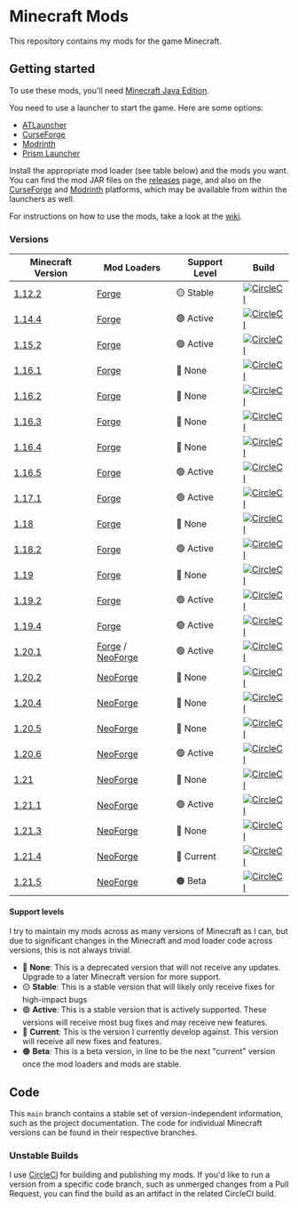 Minecraft Mods
==============

This repository contains my mods for the game Minecraft.


Getting started
---------------

To use these mods, you'll need [Minecraft Java Edition](https://www.minecraft.net/).

You need to use a launcher to start the game. Here are some options:

* [ATLauncher](https://atlauncher.com/)
* [CurseForge](https://www.curseforge.com/download/app)
* [Modrinth](https://modrinth.com/app)
* [Prism Launcher](https://prismlauncher.org/)

Install the appropriate mod loader (see table below) and the mods you want.
You can find the mod JAR files on the [releases](https://github.com/TBoshoven/MinecraftMods/releases) page, and also on
the [CurseForge] and [Modrinth] platforms, which may be available from within the launchers as well.

[CurseForge]: https://www.curseforge.com/members/tboshoven/projects
[Modrinth]: https://modrinth.com/user/TBoshoven/mods

For instructions on how to use the mods, take a look at the [wiki](https://github.com/TBoshoven/MinecraftMods/wiki).


### Versions

| Minecraft Version                                                      | Mod Loaders          | Support Level | Build                                                                                                                                                                                  |
|------------------------------------------------------------------------|----------------------|---------------|----------------------------------------------------------------------------------------------------------------------------------------------------------------------------------------|
| [1.12.2](https://github.com//TBoshoven/MinecraftMods/tree/1.12.2)      | [Forge]              | 🟡 Stable     | [![CircleCI](https://circleci.com/gh/TBoshoven/MinecraftMods/tree/1.12.2.svg?style=shield)](https://app.circleci.com/pipelines/github/TBoshoven/MinecraftMods?branch=1.12.2)           |
| [1.14.4](https://github.com//TBoshoven/MinecraftMods/tree/1.14.4)      | [Forge]              | 🟢 Active     | [![CircleCI](https://circleci.com/gh/TBoshoven/MinecraftMods/tree/1.14.4.svg?style=shield)](https://app.circleci.com/pipelines/github/TBoshoven/MinecraftMods?branch=1.14.2)           |
| [1.15.2](https://github.com//TBoshoven/MinecraftMods/tree/1.15.2)      | [Forge]              | 🟢 Active     | [![CircleCI](https://circleci.com/gh/TBoshoven/MinecraftMods/tree/1.15.2.svg?style=shield)](https://app.circleci.com/pipelines/github/TBoshoven/MinecraftMods?branch=1.15.2)           |
| [1.16.1](https://github.com//TBoshoven/MinecraftMods/tree/1.16.1)      | [Forge]              | 🔴 None       | [![CircleCI](https://circleci.com/gh/TBoshoven/MinecraftMods/tree/1.16.1.svg?style=shield)](https://app.circleci.com/pipelines/github/TBoshoven/MinecraftMods?branch=1.16.1)           |
| [1.16.2](https://github.com//TBoshoven/MinecraftMods/tree/1.16.2)      | [Forge]              | 🔴 None       | [![CircleCI](https://circleci.com/gh/TBoshoven/MinecraftMods/tree/1.16.2.svg?style=shield)](https://app.circleci.com/pipelines/github/TBoshoven/MinecraftMods?branch=1.16.2)           |
| [1.16.3](https://github.com//TBoshoven/MinecraftMods/tree/1.16.3)      | [Forge]              | 🔴 None       | [![CircleCI](https://circleci.com/gh/TBoshoven/MinecraftMods/tree/1.16.3.svg?style=shield)](https://app.circleci.com/pipelines/github/TBoshoven/MinecraftMods?branch=1.16.3)           |
| [1.16.4](https://github.com//TBoshoven/MinecraftMods/tree/1.16.4)      | [Forge]              | 🔴 None       | [![CircleCI](https://circleci.com/gh/TBoshoven/MinecraftMods/tree/1.16.4.svg?style=shield)](https://app.circleci.com/pipelines/github/TBoshoven/MinecraftMods?branch=1.16.4)           |
| [1.16.5](https://github.com//TBoshoven/MinecraftMods/tree/1.16.5)      | [Forge]              | 🟢 Active     | [![CircleCI](https://circleci.com/gh/TBoshoven/MinecraftMods/tree/1.16.5.svg?style=shield)](https://app.circleci.com/pipelines/github/TBoshoven/MinecraftMods?branch=1.16.5)           |
| [1.17.1](https://github.com//TBoshoven/MinecraftMods/tree/1.17.1)      | [Forge]              | 🟢 Active     | [![CircleCI](https://circleci.com/gh/TBoshoven/MinecraftMods/tree/1.17.1.svg?style=shield)](https://app.circleci.com/pipelines/github/TBoshoven/MinecraftMods?branch=1.17.1)           |
| [1.18](https://github.com//TBoshoven/MinecraftMods/tree/1.18.0)        | [Forge]              | 🔴 None       | [![CircleCI](https://circleci.com/gh/TBoshoven/MinecraftMods/tree/1.18.0.svg?style=shield)](https://app.circleci.com/pipelines/github/TBoshoven/MinecraftMods?branch=1.18.0)           |
| [1.18.2](https://github.com//TBoshoven/MinecraftMods/tree/1.18.2)      | [Forge]              | 🟢 Active     | [![CircleCI](https://circleci.com/gh/TBoshoven/MinecraftMods/tree/1.18.2.svg?style=shield)](https://app.circleci.com/pipelines/github/TBoshoven/MinecraftMods?branch=1.18.2)           |
| [1.19](https://github.com//TBoshoven/MinecraftMods/tree/1.19.0)        | [Forge]              | 🔴 None       | [![CircleCI](https://circleci.com/gh/TBoshoven/MinecraftMods/tree/1.19.0.svg?style=shield)](https://app.circleci.com/pipelines/github/TBoshoven/MinecraftMods?branch=1.19.0)           |
| [1.19.2](https://github.com//TBoshoven/MinecraftMods/tree/1.19.2)      | [Forge]              | 🟢 Active     | [![CircleCI](https://circleci.com/gh/TBoshoven/MinecraftMods/tree/1.19.2.svg?style=shield)](https://app.circleci.com/pipelines/github/TBoshoven/MinecraftMods?branch=1.19.2)           |
| [1.19.4](https://github.com//TBoshoven/MinecraftMods/tree/1.19.4)      | [Forge]              | 🟢 Active     | [![CircleCI](https://circleci.com/gh/TBoshoven/MinecraftMods/tree/1.19.4.svg?style=shield)](https://app.circleci.com/pipelines/github/TBoshoven/MinecraftMods?branch=1.19.4)           |
| [1.20.1](https://github.com//TBoshoven/MinecraftMods/tree/1.20.1)      | [Forge] / [NeoForge] | 🟢 Active     | [![CircleCI](https://circleci.com/gh/TBoshoven/MinecraftMods/tree/1.20.1.svg?style=shield)](https://app.circleci.com/pipelines/github/TBoshoven/MinecraftMods?branch=1.20.1)           |
| [1.20.2](https://github.com//TBoshoven/MinecraftMods/tree/1.20.2)      | [NeoForge]           | 🔴 None       | [![CircleCI](https://circleci.com/gh/TBoshoven/MinecraftMods/tree/1.20.2.svg?style=shield)](https://app.circleci.com/pipelines/github/TBoshoven/MinecraftMods?branch=1.20.2)           |
| [1.20.4](https://github.com//TBoshoven/MinecraftMods/tree/1.20.4)      | [NeoForge]           | 🔴 None       | [![CircleCI](https://circleci.com/gh/TBoshoven/MinecraftMods/tree/1.20.4.svg?style=shield)](https://app.circleci.com/pipelines/github/TBoshoven/MinecraftMods?branch=1.20.4)           |
| [1.20.5](https://github.com//TBoshoven/MinecraftMods/tree/1.20.5)      | [NeoForge]           | 🔴 None       | [![CircleCI](https://circleci.com/gh/TBoshoven/MinecraftMods/tree/1.20.5.svg?style=shield)](https://app.circleci.com/pipelines/github/TBoshoven/MinecraftMods?branch=1.20.5)           |
| [1.20.6](https://github.com//TBoshoven/MinecraftMods/tree/1.20.6)      | [NeoForge]           | 🟢 Active     | [![CircleCI](https://circleci.com/gh/TBoshoven/MinecraftMods/tree/1.20.6.svg?style=shield)](https://app.circleci.com/pipelines/github/TBoshoven/MinecraftMods?branch=1.20.6)           |
| [1.21](https://github.com//TBoshoven/MinecraftMods/tree/1.21.0)        | [NeoForge]           | 🔴 None       | [![CircleCI](https://circleci.com/gh/TBoshoven/MinecraftMods/tree/1.21.0.svg?style=shield)](https://app.circleci.com/pipelines/github/TBoshoven/MinecraftMods?branch=1.21.0)           |
| [1.21.1](https://github.com//TBoshoven/MinecraftMods/tree/1.21.1)      | [NeoForge]           | 🟢 Active     | [![CircleCI](https://circleci.com/gh/TBoshoven/MinecraftMods/tree/1.21.0.svg?style=shield)](https://app.circleci.com/pipelines/github/TBoshoven/MinecraftMods?branch=1.21.1)           |
| [1.21.3](https://github.com//TBoshoven/MinecraftMods/tree/1.21.3)      | [NeoForge]           | 🔴 None       | [![CircleCI](https://circleci.com/gh/TBoshoven/MinecraftMods/tree/1.21.3.svg?style=shield)](https://app.circleci.com/pipelines/github/TBoshoven/MinecraftMods?branch=1.21.3)           |
| [1.21.4](https://github.com//TBoshoven/MinecraftMods/tree/1.21.4)      | [NeoForge]           | 🔵 Current    | [![CircleCI](https://circleci.com/gh/TBoshoven/MinecraftMods/tree/1.21.4.svg?style=shield)](https://app.circleci.com/pipelines/github/TBoshoven/MinecraftMods?branch=1.21.4)           |
| [1.21.5](https://github.com//TBoshoven/MinecraftMods/tree/1.21.5-beta) | [NeoForge]           | 🟠 Beta       | [![CircleCI](https://circleci.com/gh/TBoshoven/MinecraftMods/tree/1.21.5-beta.svg?style=shield)](https://app.circleci.com/pipelines/github/TBoshoven/MinecraftMods?branch=1.21.5-beta) |

[Forge]: https://minecraftforge.net/
[NeoForge]: https://neoforged.net/

#### Support levels

I try to maintain my mods across as many versions of Minecraft as I can, but due to significant changes in the Minecraft
and mod loader code across versions, this is not always trivial.

* 🔴 **None**: This is a deprecated version that will not receive any updates. Upgrade to a later Minecraft version for
               more support.
* 🟡 **Stable**: This is a stable version that will likely only receive fixes for high-impact bugs
* 🟢 **Active**: This is a stable version that is actively supported. These versions will receive most bug fixes and may
                 receive new features.
* 🔵 **Current**: This is the version I currently develop against. This version will receive all new fixes and features.
* 🟠 **Beta**: This is a beta version, in line to be the next "current" version once the mod loaders and mods are stable.


Code
----

This `main` branch contains a stable set of version-independent information, such as the project documentation.
The code for individual Minecraft versions can be found in their respective branches.


### Unstable Builds

I use [CircleCI] for building and publishing my mods.
If you'd like to run a version from a specific code branch, such as unmerged changes from a Pull Request, you can find
the build as an artifact in the related CircleCI build.

[CircleCI]: https://app.circleci.com/pipelines/github/TBoshoven/MinecraftMods
